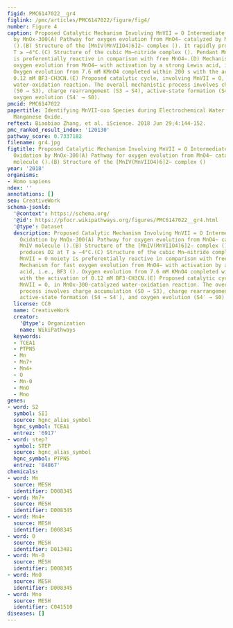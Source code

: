 ```yaml
---
figid: PMC6147022__gr4
figlink: /pmc/articles/PMC6147022/figure/fig4/
number: Figure 4
caption: Proposed Catalytic Mechanism Involving MnVII = O Intermediate for Water Oxidation
  by MnOx-300(A) Pathway for oxygen evolution from MnO4− catalyzed by MnIV molecule
  ().(B) Structure of the [MnIV(MnVIIO4)6]2− complex (). It rapidly produces O2 at
  T ≥ −4°C.(C) Structure of the cubic Mn–nitride complex (). Pendant MnVII = O moiety
  is preferentially reactive in comparison with free MnO4−.(D) Mechanism for fast
  oxygen evolution from MnO4− with activation by a strong Lewis acid, i.e., BF3 ().
  Oxygen evolution from 7.6 mM KMnO4 completed within 200 s with the activation of
  0.12 mM BF3⋅CH3CN.(E) Proposed catalytic cycle, involving MnVII = O, in MnOx-300-catalyzed
  water-oxidation reaction. The overall mechanistic process involves charge accumulation
  (S0 → S3), charge rearrangement (S3 → S4), active-state formation (S4 → S4′), and
  oxygen evolution (S4′ → S0).
pmcid: PMC6147022
papertitle: Identifying MnVII-oxo Species during Electrochemical Water Oxidation by
  Manganese Oxide.
reftext: Biaobiao Zhang, et al. iScience. 2018 Jun 29;4:144-152.
pmc_ranked_result_index: '120130'
pathway_score: 0.7337182
filename: gr4.jpg
figtitle: Proposed Catalytic Mechanism Involving MnVII = O Intermediate for Water
  Oxidation by MnOx-300(A) Pathway for oxygen evolution from MnO4− catalyzed by MnIV
  molecule ().(B) Structure of the [MnIV(MnVIIO4)6]2− complex ()
year: '2018'
organisms:
- Homo sapiens
ndex: ''
annotations: []
seo: CreativeWork
schema-jsonld:
  '@context': https://schema.org/
  '@id': https://pfocr.wikipathways.org/figures/PMC6147022__gr4.html
  '@type': Dataset
  description: Proposed Catalytic Mechanism Involving MnVII = O Intermediate for Water
    Oxidation by MnOx-300(A) Pathway for oxygen evolution from MnO4− catalyzed by
    MnIV molecule ().(B) Structure of the [MnIV(MnVIIO4)6]2− complex (). It rapidly
    produces O2 at T ≥ −4°C.(C) Structure of the cubic Mn–nitride complex (). Pendant
    MnVII = O moiety is preferentially reactive in comparison with free MnO4−.(D)
    Mechanism for fast oxygen evolution from MnO4− with activation by a strong Lewis
    acid, i.e., BF3 (). Oxygen evolution from 7.6 mM KMnO4 completed within 200 s
    with the activation of 0.12 mM BF3⋅CH3CN.(E) Proposed catalytic cycle, involving
    MnVII = O, in MnOx-300-catalyzed water-oxidation reaction. The overall mechanistic
    process involves charge accumulation (S0 → S3), charge rearrangement (S3 → S4),
    active-state formation (S4 → S4′), and oxygen evolution (S4′ → S0).
  license: CC0
  name: CreativeWork
  creator:
    '@type': Organization
    name: WikiPathways
  keywords:
  - TCEA1
  - PTPN5
  - Mn
  - Mn7+
  - Mn4+
  - O
  - Mn-0
  - MnO
  - Mno
genes:
- word: S2
  symbol: SII
  source: hgnc_alias_symbol
  hgnc_symbol: TCEA1
  entrez: '6917'
- word: step?
  symbol: STEP
  source: hgnc_alias_symbol
  hgnc_symbol: PTPN5
  entrez: '84867'
chemicals:
- word: Mn
  source: MESH
  identifier: D008345
- word: Mn7+
  source: MESH
  identifier: D008345
- word: Mn4+
  source: MESH
  identifier: D008345
- word: O
  source: MESH
  identifier: D013481
- word: Mn-0
  source: MESH
  identifier: D008345
- word: MnO
  source: MESH
  identifier: D008345
- word: Mno
  source: MESH
  identifier: C041510
diseases: []
---
```

